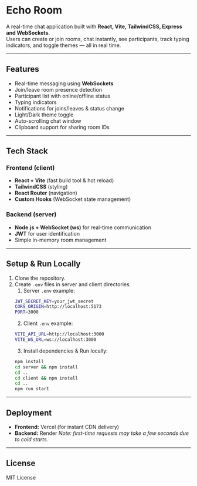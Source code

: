 # Echo Room

A real-time chat application built with **React, Vite, TailwindCSS, Express and WebSockets**.  
Users can create or join rooms, chat instantly, see participants, track typing indicators, and toggle themes — all in real time.

---

## Features
- Real-time messaging using **WebSockets**
- Join/leave room presence detection
- Participant list with online/offline status
- Typing indicators
- Notifications for joins/leaves & status change
- Light/Dark theme toggle
- Auto-scrolling chat window
- Clipboard support for sharing room IDs

---

## Tech Stack
### Frontend (client)
- **React + Vite** (fast build tool & hot reload)
- **TailwindCSS** (styling)
- **React Router** (navigation)
- **Custom Hooks** (WebSocket state management)

### Backend (server)
- **Node.js + WebSocket (ws)** for real-time communication
- **JWT** for user identification
- Simple in-memory room management

---

## Setup & Run Locally
1. Clone the repository.
2. Create `.env` files in server and client directories.
    1. Server `.env` example:
    ```bash
    JWT_SECRET_KEY=your_jwt_secret
    CORS_ORIGIN=http://localhost:5173
    PORT=3000
    ```
    2. Client `.env` example:
    ```bash
    VITE_API_URL=http://localhost:3000
    VITE_WS_URL=ws://localhost:3000
    ```
    3. Install dependencies & Run locally:
    ```bash
    npm install
    cd server && npm install
    cd ..
    cd client && npm install
    cd ..
    npm run start
    ```
---

## Deployment
- **Frontend:** Vercel (for instant CDN delivery)
- **Backend:** Render *Note: first-time requests may take a few seconds due to cold starts.*

---

## License
MIT License